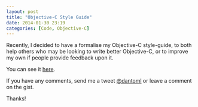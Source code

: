 ```yaml
---
layout: post
title: "Objective-C Style Guide"
date: 2014-01-30 23:19
categories: [Code, Objective-C]
---
```


Recently, I decided to have a formalise my Objective-C style-guide, to both help others who may be looking to write better Objective-C, or to improve my own if people provide feedback upon it.
<!-- more -->

You can see it [here](https://github.com/DanielTomlinson/Code-Standards/blob/master/Objective-C.md).

If you have any comments, send me a tweet [@dantoml](http://twitter.com/DanToml) or leave a comment on the gist.

Thanks!